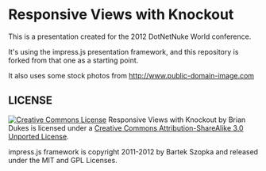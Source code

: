 Responsive Views with Knockout
============

This is a presentation created for the 2012 DotNetNuke World conference.

It's using the impress.js presentation framework, and this repository is forked from that one as a starting point.

It also uses some stock photos from http://www.public-domain-image.com

LICENSE
---------

<a rel="license" href="http://creativecommons.org/licenses/by-sa/3.0/"><img alt="Creative Commons License" style="border-width:0" src="http://i.creativecommons.org/l/by-sa/3.0/88x31.png" /></a> 
<span xmlns:dct="http://purl.org/dc/terms/" href="http://purl.org/dc/dcmitype/Text" property="dct:title" rel="dct:type">Responsive Views with Knockout</span> 
by <span xmlns:cc="http://creativecommons.org/ns#" property="cc:attributionName">Brian Dukes</span> is licensed under a 
<a rel="license" href="http://creativecommons.org/licenses/by-sa/3.0/">Creative Commons Attribution-ShareAlike 3.0 Unported License</a>.

impress.js framework is copyright 2011-2012 by Bartek Szopka and released under the MIT and GPL Licenses.
